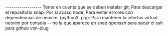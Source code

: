 ------------------ Tener en cuenta que se deben instalar 
git: Para descargar el repositorio 
snap: Por si acaso 
node: Para evitar errores con dependencias de neovim.
(python3, pip): Para mantener la interfas virtual
neovim por consola -- no la que aparece en snap 
openssh para sacar el ssh para github
vim-plug
